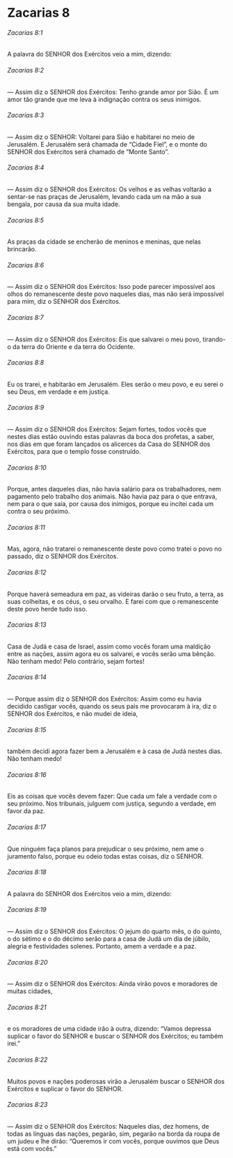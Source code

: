 # Zacarias 8

###### Zacarias 8:1

A palavra do SENHOR dos Exércitos veio a mim, dizendo:

###### Zacarias 8:2

— Assim diz o SENHOR dos Exércitos: Tenho grande amor por Sião. É um amor tão grande que me leva à indignação contra os seus inimigos.

###### Zacarias 8:3

— Assim diz o SENHOR: Voltarei para Sião e habitarei no meio de Jerusalém. E Jerusalém será chamada de “Cidade Fiel”, e o monte do SENHOR dos Exércitos será chamado de “Monte Santo”.

###### Zacarias 8:4

— Assim diz o SENHOR dos Exércitos: Os velhos e as velhas voltarão a sentar-se nas praças de Jerusalém, levando cada um na mão a sua bengala, por causa da sua muita idade.

###### Zacarias 8:5

As praças da cidade se encherão de meninos e meninas, que nelas brincarão.

###### Zacarias 8:6

— Assim diz o SENHOR dos Exércitos: Isso pode parecer impossível aos olhos do remanescente deste povo naqueles dias, mas não será impossível para mim, diz o SENHOR dos Exércitos.

###### Zacarias 8:7

— Assim diz o SENHOR dos Exércitos: Eis que salvarei o meu povo, tirando-o da terra do Oriente e da terra do Ocidente.

###### Zacarias 8:8

Eu os trarei, e habitarão em Jerusalém. Eles serão o meu povo, e eu serei o seu Deus, em verdade e em justiça.

###### Zacarias 8:9

— Assim diz o SENHOR dos Exércitos: Sejam fortes, todos vocês que nestes dias estão ouvindo estas palavras da boca dos profetas, a saber, nos dias em que foram lançados os alicerces da Casa do SENHOR dos Exércitos, para que o templo fosse construído.

###### Zacarias 8:10

Porque, antes daqueles dias, não havia salário para os trabalhadores, nem pagamento pelo trabalho dos animais. Não havia paz para o que entrava, nem para o que saía, por causa dos inimigos, porque eu incitei cada um contra o seu próximo.

###### Zacarias 8:11

Mas, agora, não tratarei o remanescente deste povo como tratei o povo no passado, diz o SENHOR dos Exércitos.

###### Zacarias 8:12

Porque haverá semeadura em paz, as videiras darão o seu fruto, a terra, as suas colheitas, e os céus, o seu orvalho. E farei com que o remanescente deste povo herde tudo isso.

###### Zacarias 8:13

Casa de Judá e casa de Israel, assim como vocês foram uma maldição entre as nações, assim agora eu os salvarei, e vocês serão uma bênção. Não tenham medo! Pelo contrário, sejam fortes!

###### Zacarias 8:14

— Porque assim diz o SENHOR dos Exércitos: Assim como eu havia decidido castigar vocês, quando os seus pais me provocaram à ira, diz o SENHOR dos Exércitos, e não mudei de ideia,

###### Zacarias 8:15

também decidi agora fazer bem a Jerusalém e à casa de Judá nestes dias. Não tenham medo!

###### Zacarias 8:16

Eis as coisas que vocês devem fazer: Que cada um fale a verdade com o seu próximo. Nos tribunais, julguem com justiça, segundo a verdade, em favor da paz.

###### Zacarias 8:17

Que ninguém faça planos para prejudicar o seu próximo, nem ame o juramento falso, porque eu odeio todas estas coisas, diz o SENHOR.

###### Zacarias 8:18

A palavra do SENHOR dos Exércitos veio a mim, dizendo:

###### Zacarias 8:19

— Assim diz o SENHOR dos Exércitos: O jejum do quarto mês, o do quinto, o do sétimo e o do décimo serão para a casa de Judá um dia de júbilo, alegria e festividades solenes. Portanto, amem a verdade e a paz.

###### Zacarias 8:20

— Assim diz o SENHOR dos Exércitos: Ainda virão povos e moradores de muitas cidades,

###### Zacarias 8:21

e os moradores de uma cidade irão à outra, dizendo: “Vamos depressa suplicar o favor do SENHOR e buscar o SENHOR dos Exércitos; eu também irei.”

###### Zacarias 8:22

Muitos povos e nações poderosas virão a Jerusalém buscar o SENHOR dos Exércitos e suplicar o favor do SENHOR.

###### Zacarias 8:23

— Assim diz o SENHOR dos Exércitos: Naqueles dias, dez homens, de todas as línguas das nações, pegarão, sim, pegarão na borda da roupa de um judeu e lhe dirão: “Queremos ir com vocês, porque ouvimos que Deus está com vocês.”

